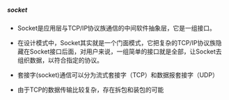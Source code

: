 
##### socket
- Socket是应用层与TCP/IP协议族通信的中间软件抽象层，它是一组接口。
- 在设计模式中，Socket其实就是一个门面模式，它把复杂的TCP/IP协议族隐藏在Socket接口后面，对用户来说，一组简单的接口就是全部，让Socket去组织数据，以符合指定的协议。
- 套接字(socket)通信可以分为流式套接字（TCP）和数据报套接字（UDP）

- 由于TCP的数据传输比较复杂，存在拆包和装包的可能